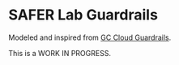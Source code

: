 # SAFER Lab Guardrails

Modeled and inspired from  [GC Cloud Guardrails](https://canada-ca.github.io/cloud-guardrails/).

This is a WORK IN PROGRESS. 
